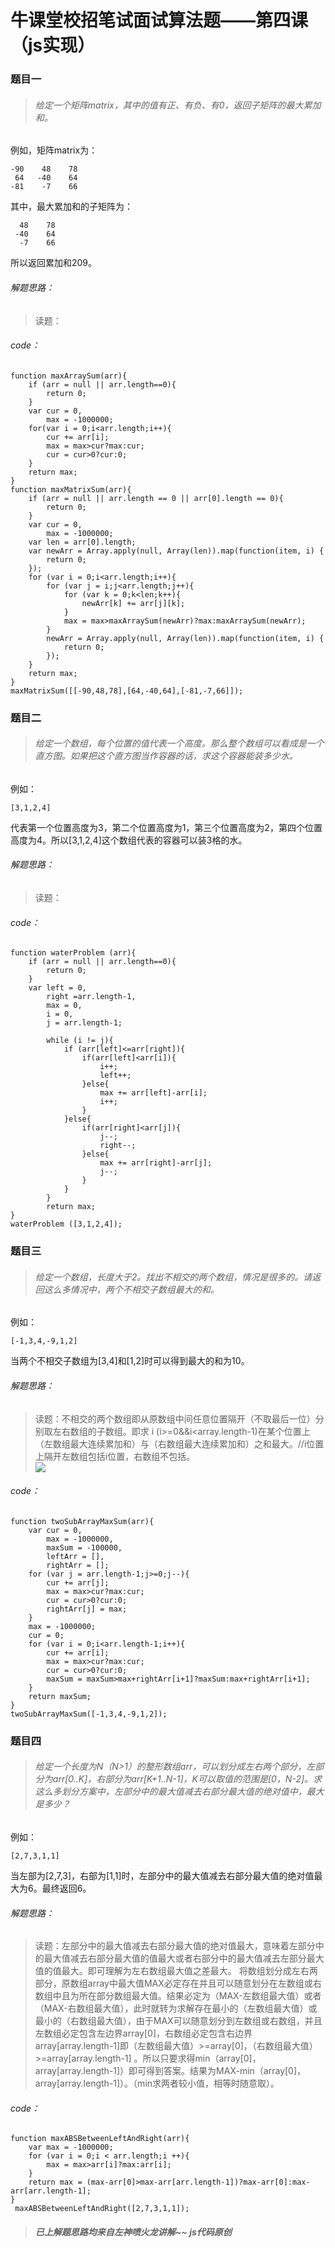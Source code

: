 # 牛课堂校招笔试面试算法题——第四课（js实现）
### 题目一
>###### 给定一个矩阵matrix，其中的值有正、有负、有0，返回子矩阵的最大累加和。
例如，矩阵matrix为：
```
-90    48    78  
 64   -40    64  
-81    -7    66
```
其中，最大累加和的子矩阵为：
```
  48    78  
 -40    64  
  -7    66
```
所以返回累加和209。
###### 解题思路：
>读题：
###### code：
```
function maxArraySum(arr){
    if (arr = null || arr.length==0){
        return 0;
    }
    var cur = 0,
        max = -1000000;
    for(var i = 0;i<arr.length;i++){
        cur += arr[i];
        max = max>cur?max:cur;
        cur = cur>0?cur:0;
    }
    return max;
}
function maxMatrixSum(arr){
    if (arr = null || arr.length == 0 || arr[0].length == 0){
        return 0;
    }
    var cur = 0,
        max = -1000000;
    var len = arr[0].length;
    var newArr = Array.apply(null, Array(len)).map(function(item, i) {
        return 0;
    });
    for (var i = 0;i<arr.length;i++){
        for (var j = i;j<arr.length;j++){
            for (var k = 0;k<len;k++){
                newArr[k] += arr[j][k];
            }
            max = max>maxArraySum(newArr)?max:maxArraySum(newArr);
        }
        newArr = Array.apply(null, Array(len)).map(function(item, i) {
            return 0;
        });
    }
    return max;
}
maxMatrixSum([[-90,48,78],[64,-40,64],[-81,-7,66]]);

```
### 题目二
>###### 给定一个数组，每个位置的值代表一个高度。那么整个数组可以看成是一个直方图。如果把这个直方图当作容器的话，求这个容器能装多少水。
例如：
```
[3,1,2,4]
```
代表第一个位置高度为3，第二个位置高度为1，第三个位置高度为2，第四个位置高度为4。所以[3,1,2,4]这个数组代表的容器可以装3格的水。
###### 解题思路：
>读题：
###### code：
```
function waterProblem (arr){
    if (arr = null || arr.length==0){
        return 0;
    }
    var left = 0,
        right =arr.length-1,
        max = 0,
        i = 0,
        j = arr.length-1;
        
        while (i != j){
            if (arr[left]<=arr[right]){
                if(arr[left]<arr[i]){
                    i++;
                    left++;
                }else{
                    max += arr[left]-arr[i];
                    i++;
                }
            }else{
                if(arr[right]<arr[j]){
                    j--;
                    right--;
                }else{
                    max += arr[right]-arr[j];
                    j--;
                }
            }
        }
        return max;
}
waterProblem ([3,1,2,4]);
```
### 题目三
>###### 给定一个数组，长度大于2。找出不相交的两个数组，情况是很多的。请返回这么多情况中，两个不相交子数组最大的和。
例如：
```
[-1,3,4,-9,1,2]
```
当两个不相交子数组为[3,4]和[1,2]时可以得到最大的和为10。
###### 解题思路：
>读题：不相交的两个数组即从原数组中间任意位置隔开（不取最后一位）分别取左右数组的子数组。即求 i (i>=0&&i<array.length-1)在某个位置上（左数组最大连续累加和）与（右数组最大连续累加和）之和最大。//i位置上隔开左数组包括i位置，右数组不包括。<br>
![](array.jpg)
###### code：
```
function twoSubArrayMaxSum(arr){
    var cur = 0,
        max = -1000000,
        maxSum = -100000,
        leftArr = [],
        rightArr = [];
    for (var j = arr.length-1;j>=0;j--){
        cur += arr[j];
        max = max>cur?max:cur;
        cur = cur>0?cur:0;
        rightArr[j] = max;
    } 
    max = -1000000;
    cur = 0;
    for (var i = 0;i<arr.length-1;i++){
        cur += arr[i];
        max = max>cur?max:cur;
        cur = cur>0?cur:0;
        maxSum = maxSum>max+rightArr[i+1]?maxSum:max+rightArr[i+1];
    }
    return maxSum;
}
twoSubArrayMaxSum([-1,3,4,-9,1,2]);
```
### 题目四
>###### 给定一个长度为N（N>1）的整形数组arr，可以划分成左右两个部分，左部分为arr[0..K]，右部分为arr[K+1..N-1]，K可以取值的范围是[0，N-2]。求这么多划分方案中，左部分中的最大值减去右部分最大值的绝对值中，最大是多少？
例如：
```
[2,7,3,1,1]
```
当左部为[2,7,3]，右部为[1,1]时，左部分中的最大值减去右部分最大值的绝对值最大为6。最终返回6。
###### 解题思路：
>读题：左部分中的最大值减去右部分最大值的绝对值最大，意味着左部分中的最大值减去右部分最大值的值最大或者右部分中的最大值减去左部分最大值的值最大。即可理解为左右数组最大值之差最大。
将数组划分成左右两部分，原数组array中最大值MAX必定存在并且可以随意划分在左数组或右数组中且为所在部分数组最大值。结果必定为（MAX-左数组最大值）或者（MAX-右数组最大值），此时就转为求解存在最小的（左数组最大值）或最小的（右数组最大值），由于MAX可以随意划分到左数组或右数组，并且左数组必定包含左边界array[0]，右数组必定包含右边界array[array.length-1]即（左数组最大值）>=array[0]，（右数组最大值）>=array[array.length-1] 。所以只要求得min（array[0]，array[array.length-1]）即可得到答案。结果为MAX-min（array[0]，array[array.length-1]）。（min求两者较小值，相等时随意取）。
###### code：
```
function maxABSBetweenLeftAndRight(arr){
    var max = -1000000;
    for (var i = 0;i < arr.length;i ++){
        max = max>arr[i]?max:arr[i];
    }
    return max = (max-arr[0]>max-arr[arr.length-1])?max-arr[0]:max-arr[arr.length-1];
}
 maxABSBetweenLeftAndRight([2,7,3,1,1]);
```
>##### 已上解题思路均来自左神喷火龙讲解~~  js代码原创